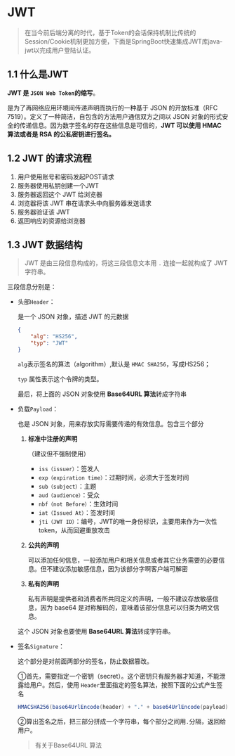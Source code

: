 # JWT

> 在当今前后端分离的时代，基于Token的会话保持机制比传统的Session/Cookie机制更加方便，下面是SpringBoot快速集成JWT库java-jwt以完成用户登陆认证。

## 1.1 什么是JWT

**JWT 是 `JSON Web Token`的缩写**。

是为了再网络应用环境间传递声明而执行的一种基于 JSON 的开放标准（RFC 7519）。定义了一种简洁，自包含的方法用户通信双方之间以 JSON 对象的形式安全的传递信息。因为数字签名的存在这些信息是可信的，**JWT 可以使用 HMAC 算法或者是 RSA 的公私密钥进行签名。**



## 1.2 JWT 的请求流程

1. 用户使用账号和密码发起POST请求
2. 服务器使用私钥创建一个JWT
3. 服务器返回这个 JWT 给浏览器
4. 浏览器将该 JWT 串在请求头中向服务器发送请求
5. 服务器验证该 JWT
6. 返回响应的资源给浏览器



## 1.3 JWT 数据结构

> JWT 是由三段信息构成的，将这三段信息文本用 `.` 连接一起就构成了 JWT 字符串。

三段信息分别是：

* 头部`Header`：

  是一个 JSON 对象，描述 JWT 的元数据

  ```json
  {
      "alg": "HS256",
      "typ": "JWT"
  }
  ```

  `alg`表示签名的算法（algorithm）,默认是 `HMAC SHA256`，写成HS256；

  `typ` 属性表示这个令牌的类型。

  最后，将上面的 JSON 对象使用 **Base64URL 算法**转成字符串

* 负载`Payload`：

  也是 JSON 对象，用来存放实际需要传递的有效信息。包含三个部分

  1. **标准中注册的声明**

     （建议但不强制使用）

     * `iss（issuer）`：签发人
     * `exp（expiration time）`：过期时间，必须大于签发时间
     * `sub（subject）`：主题
     * `aud（audience）`：受众
     * `nbf（not Before）`：生效时间
     * `iat（Issued At）`：签发时间
     * `jti（JWT ID）`：编号，JWT的唯一身份标识，主要用来作为一次性 token，从而回避重放攻击

  2. **公共的声明**

     可以添加任何信息，一般添加用户和相关信息或者其它业务需要的必要信息。但不建议添加敏感信息，因为该部分字啊客户端可解密

  3. **私有的声明**

     私有声明是提供者和消费者所共同定义的声明，一般不建议存放敏感信息，因为 base64 是对称解码的，意味着该部分信息可以归类为明文信息。

  这个 JSON 对象也要使用 **Base64URL 算法**转成字符串。

* 签名`Signature`：

  这个部分是对前面两部分的签名，防止数据篡改。

  ①首先，需要指定一个密钥（secret）。这个密钥只有服务器才知道，不能泄露给用户。然后，使用 `Header`里面指定的签名算法，按照下面的公式产生签名

  ```java
  HMACSHA256(base64UrlEncode(header) + "." + base64UrlEncode(payload), secrect);
  ```

  ②算出签名之后，把三部分拼成一个字符串，每个部分之间用`.`分隔，返回给用户。

  > 有关于Base64URL 算法







